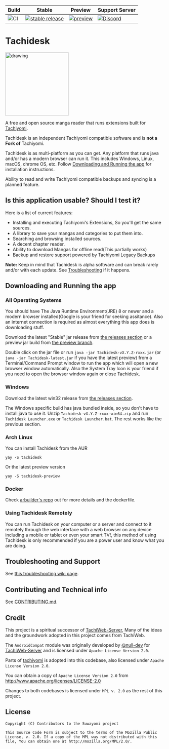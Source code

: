 
| Build | Stable | Preview | Support Server |
|-------|----------|---------|---------|
| ![CI](https://github.com/Suwayomi/Tachidesk/actions/workflows/build_push.yml/badge.svg) | [![stable release](https://img.shields.io/github/release/Suwayomi/Tachidesk.svg?maxAge=3600&label=download)](https://github.com/Suwayomi/Tachidesk/releases) | [![preview](https://img.shields.io/badge/dynamic/json?url=https://github.com/Suwayomi/Tachidesk/raw/preview/index.json&label=download&query=$.latest&color=blue)](https://github.com/Suwayomi/Tachidesk/tree/preview/latest_pointer) | [![Discord](https://img.shields.io/discord/801021177333940224.svg?label=discord&labelColor=7289da&color=2c2f33&style=flat)](https://discord.gg/DDZdqZWaHA) |

# Tachidesk
<img src="https://github.com/Suwayomi/Tachidesk/raw/master/server/src/main/resources/icon/faviconlogo.png" alt="drawing" width="200"/>

A free and open source manga reader that runs extensions built for [Tachiyomi](https://tachiyomi.org/). 

Tachidesk is an independent Tachiyomi compatible software and is **not a Fork of** Tachiyomi.

Tachidesk is as multi-platform as you can get. Any platform that runs java and/or has a modern browser can run it. This includes Windows, Linux, macOS, chrome OS, etc. Follow [Downloading and Running the app](#downloading-and-running-the-app) for installation instructions.

Ability to read and write Tachiyomi compatible backups and syncing is a planned feature.

## Is this application usable? Should I test it?
Here is a list of current features:

- Installing and executing Tachiyomi's Extensions, So you'll get the same sources.
- A library to save your mangas and categories to put them into.
- Searching and browsing installed sources.
- A decent chapter reader.
- Ability to download Mangas for offline read(This partially works)
- Backup and restore support powered by Tachiyomi Legacy Backups

**Note:** Keep in mind that Tachidesk is alpha software and can break rarely and/or with each update. See [Troubleshooting](https://github.com/Suwayomi/Tachidesk/wiki/Troubleshooting) if it happens.

## Downloading and Running the app
### All Operating Systems
You should have The Java Runtime Environment(JRE) 8 or newer and a modern browser installed(Google is your friend for seeking assitance). Also an internet connection is required as almost everything this app does is downloading stuff. 

Download the latest "Stable" jar release from [the releases section](https://github.com/Suwayomi/Tachidesk/releases) or a preview jar build from [the preview branch](https://github.com/Suwayomi/Tachidesk/tree/preview).

Double click on the jar file or run `java -jar Tachidesk-vX.Y.Z-rxxx.jar` (or `java -jar Tachidesk-latest.jar` if you have the latest preview) from a Terminal/Command Prompt window to run the app which will open a new browser window automatically. Also the System Tray Icon is your friend if you need to open the browser window again or close Tachidesk.

### Windows
Download the latest win32 release from [the releases section](https://github.com/Suwayomi/Tachidesk/releases).

The Windows specific build has java bundled inside, so you don't have to install java to use it. Unzip `Tachidesk-vX.Y.Z-rxxx-win64.zip` and run `Tachidesk Launcher.exe` or `Tachidesk Launcher.bat`. The rest works like the previous section.

### Arch Linux
You can install Tachidesk from the AUR
```
yay -S tachidesk
```
Or the latest preview version
```
yay -S tachidesk-preview
```

### Docker
Check [arbuilder's repo](https://github.com/arbuilder/Tachidesk-docker) out for more details and the dockerfile.

### Using Tachidesk Remotely
You can run Tachidesk on your computer or a server and connect to it remotely through the web interface with a web browser on any device including a mobile or tablet or even your smart TV!, this method of using Tachidesk is only recommended if you are a power user and know what you are doing.

## Troubleshooting and Support
See [this troubleshooting wiki page](https://github.com/Suwayomi/Tachidesk/wiki/Troubleshooting).

## Contributing and Technical info
See [CONTRIBUTING.md](./CONTRIBUTING.md).

## Credit
This project is a spiritual successor of [TachiWeb-Server](https://github.com/Tachiweb/TachiWeb-server), Many of the ideas and the groundwork adopted in this project comes from TachiWeb.

The `AndroidCompat` module was originally developed by [@null-dev](https://github.com/null-dev) for [TachiWeb-Server](https://github.com/Tachiweb/TachiWeb-server) and is licensed under `Apache License Version 2.0`.

Parts of [tachiyomi](https://github.com/tachiyomiorg/tachiyomi) is adopted into this codebase, also licensed under `Apache License Version 2.0`.

You can obtain a copy of `Apache License Version 2.0` from  http://www.apache.org/licenses/LICENSE-2.0

Changes to both codebases is licensed under `MPL v. 2.0` as the rest of this project.

## License

    Copyright (C) Contributors to the Suwayomi project

    This Source Code Form is subject to the terms of the Mozilla Public
    License, v. 2.0. If a copy of the MPL was not distributed with this
    file, You can obtain one at http://mozilla.org/MPL/2.0/.
